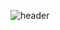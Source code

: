 ![header](https://capsule-render.vercel.app/api?type=venom&color=83b9eb&height=300&section=header&text=SubinOh%20Gitgub&fontSize=90&fontColor=ffffff&stroke=83b9eb&strokeWidth=)
